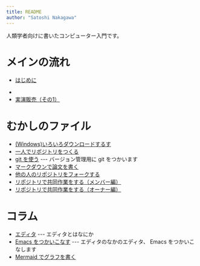 ```yaml
---
title: README
author: "Satoshi Nakagawa"
---
```


人類学者向けに書いたコンピューター入門です。 

# メインの流れ

- [はじめに](intro.md) 
<!-- - [準備する](chromebook.md) --- マシンを準備して、-->
<!--   [Linux をインストールする](linux.md)  -->

- 
- [実演販売（その1）](pandoc.md)

# むかしのファイル
- [(Windows)いろいろダウンロードするす](download.md) 
- [一人でリポジトリをつくる](github.md)
- [git を使う](git.md) --- バージョン管理用に git をつかいます
- [マークダウンで論文を書く](markdown.md)
- [他の人のリポジトリをフォークする](github-fork.md) 
- [リポジトリで共同作業をする（メンバー編）](github-member.md)
- [リポジトリで共同作業をする（オーナー編）](github-owner.md)

# コラム

- [エディタ](editor.md) --- エディタとはなにか
- [Emacs をつかいこなす](emacs.md) --- エディタのなかのエディタ、
  Emacs をつかいこなします
- [Mermaid でグラフを書く](mermaid.md) 

